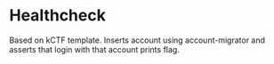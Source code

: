 # Healthcheck

Based on kCTF template. Inserts account using account-migrator and asserts that login with that account prints flag.